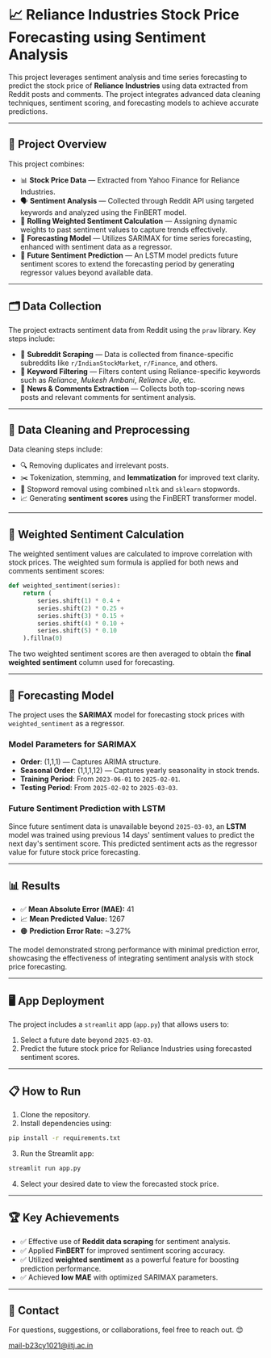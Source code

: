 # 📈 Reliance Industries Stock Price Forecasting using Sentiment Analysis

This project leverages sentiment analysis and time series forecasting to predict the stock price of **Reliance Industries** using data extracted from Reddit posts and comments. The project integrates advanced data cleaning techniques, sentiment scoring, and forecasting models to achieve accurate predictions.

---

## 🚀 Project Overview

This project combines:
- 📊 **Stock Price Data** — Extracted from Yahoo Finance for Reliance Industries.
- 🗣️ **Sentiment Analysis** — Collected through Reddit API using targeted keywords and analyzed using the FinBERT model.
- 🔄 **Rolling Weighted Sentiment Calculation** — Assigning dynamic weights to past sentiment values to capture trends effectively.
- 🧠 **Forecasting Model** — Utilizes SARIMAX for time series forecasting, enhanced with sentiment data as a regressor.
- 🔮 **Future Sentiment Prediction** — An LSTM model predicts future sentiment scores to extend the forecasting period by generating regressor values beyond available data.

---

## 🗂️ Data Collection

The project extracts sentiment data from Reddit using the `praw` library. Key steps include:
- 📡 **Subreddit Scraping** — Data is collected from finance-specific subreddits like `r/IndianStockMarket`, `r/Finance`, and others.
- 🔎 **Keyword Filtering** — Filters content using Reliance-specific keywords such as *Reliance*, *Mukesh Ambani*, *Reliance Jio*, etc.
- 📰 **News & Comments Extraction** — Collects both top-scoring news posts and relevant comments for sentiment analysis.

---

## 🧹 Data Cleaning and Preprocessing

Data cleaning steps include:
- 🔍 Removing duplicates and irrelevant posts.
- ✂️ Tokenization, stemming, and **lemmatization** for improved text clarity.
- 🚫 Stopword removal using combined `nltk` and `sklearn` stopwords.
- 📈 Generating **sentiment scores** using the FinBERT transformer model.

---

## 🧮 Weighted Sentiment Calculation

The weighted sentiment values are calculated to improve correlation with stock prices. The weighted sum formula is applied for both news and comments sentiment scores:

```python
def weighted_sentiment(series):
    return (
        series.shift(1) * 0.4 +
        series.shift(2) * 0.25 +
        series.shift(3) * 0.15 +
        series.shift(4) * 0.10 +
        series.shift(5) * 0.10
    ).fillna(0)
```

The two weighted sentiment scores are then averaged to obtain the **final weighted sentiment** column used for forecasting.

---

## 🔮 Forecasting Model

The project uses the **SARIMAX** model for forecasting stock prices with `weighted_sentiment` as a regressor. 

### Model Parameters for SARIMAX
- **Order**: (1,1,1) — Captures ARIMA structure.
- **Seasonal Order**: (1,1,1,12) — Captures yearly seasonality in stock trends.
- **Training Period**: From `2023-06-01` to `2025-02-01`.
- **Testing Period**: From `2025-02-02` to `2025-03-03`.

### Future Sentiment Prediction with LSTM
Since future sentiment data is unavailable beyond `2025-03-03`, an **LSTM** model was trained using previous 14 days' sentiment values to predict the next day's sentiment score. This predicted sentiment acts as the regressor value for future stock price forecasting.

---

## 📊 Results

- ✅ **Mean Absolute Error (MAE):** 41
- 📈 **Mean Predicted Value:** 1267
- 🟠 **Prediction Error Rate:** ~3.27%

The model demonstrated strong performance with minimal prediction error, showcasing the effectiveness of integrating sentiment analysis with stock price forecasting.

---

## 🖥️ App Deployment

The project includes a `streamlit` app (`app.py`) that allows users to:
1. Select a future date beyond `2025-03-03`.
2. Predict the future stock price for Reliance Industries using forecasted sentiment scores.

---

## 📋 How to Run
1. Clone the repository.
2. Install dependencies using:
```bash
pip install -r requirements.txt
```
3. Run the Streamlit app:
```bash
streamlit run app.py
```
4. Select your desired date to view the forecasted stock price.

---

## 🏆 Key Achievements
- ✅ Effective use of **Reddit data scraping** for sentiment analysis.
- ✅ Applied **FinBERT** for improved sentiment scoring accuracy.
- ✅ Utilized **weighted sentiment** as a powerful feature for boosting prediction performance.
- ✅ Achieved **low MAE** with optimized SARIMAX parameters.

---

## 📧 Contact
For questions, suggestions, or collaborations, feel free to reach out. 😊 

mail-b23cy1021@iitj.ac.in

